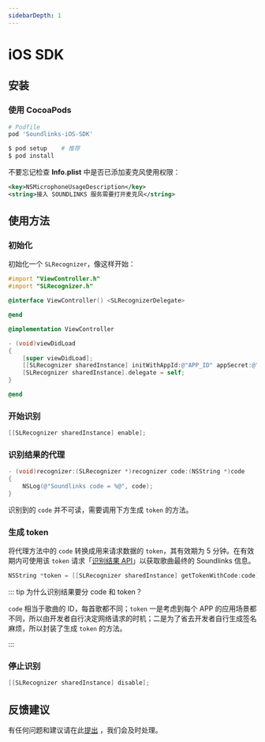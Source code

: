 ```yaml
---
sidebarDepth: 1
---
```


# iOS SDK

## 安装

### 使用 CocoaPods

```ruby
# Podfile
pod 'Soundlinks-iOS-SDK'
```

```bash
$ pod setup    # 推荐
$ pod install
```

不要忘记检查 **Info.plist** 中是否已添加麦克风使用权限：

```xml
<key>NSMicrophoneUsageDescription</key>
<string>接入 SOUNDLINKS 服务需要打开麦克风</string>
```

## 使用方法

### 初始化

初始化一个 `SLRecognizer`，像这样开始：

```objective-c
#import "ViewController.h"
#import "SLRecognizer.h"

@interface ViewController() <SLRecognizerDelegate>

@end

@implementation ViewController

- (void)viewDidLoad
{
    [super viewDidLoad];
    [[SLRecognizer sharedInstance] initWithAppId:@"APP_ID" appSecret:@"APP_SECRET"];
    [SLRecognizer sharedInstance].delegate = self;
}

@end
```

### 开始识别

```objective-c
[[SLRecognizer sharedInstance] enable];
```

### 识别结果的代理

```objective-c
- (void)recognizer:(SLRecognizer *)recognizer code:(NSString *)code
{
    NSLog(@"Soundlinks code = %@", code);
}
```

识别到的 `code` 并不可读，需要调用下方生成 `token` 的方法。

### 生成 token

将代理方法中的 `code` 转换成用来请求数据的 `token`，其有效期为 5 分钟。在有效期内可使用该 `token` 请求「[识别结果 API](/result/)」以获取歌曲最终的 Soundlinks 信息。

```objective-c
NSString *token = [[SLRecognizer sharedInstance] getTokenWithCode:code];
```

::: tip 为什么识别结果要分 code 和 token？

`code` 相当于歌曲的 ID，每首歌都不同；`token` 一是考虑到每个 APP 的应用场景都不同，所以由开发者自行决定网络请求的时机；二是为了省去开发者自行生成签名麻烦，所以封装了生成 `token` 的方法。

:::

### 停止识别

```objective-c
[[SLRecognizer sharedInstance] disable];
```

## 反馈建议

有任何问题和建议请在此[提出](https://github.com/soundlinks/Soundlinks-iOS-SDK/issues/new) ，我们会及时处理。

